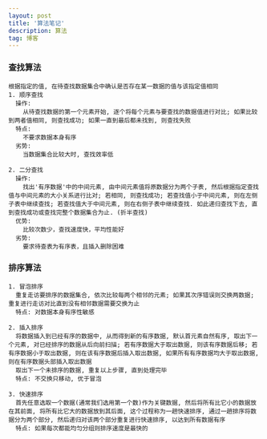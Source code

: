 ```yaml
---
layout: post
title: '算法笔记'
description: 算法
tag: 博客
---  
```

### 查找算法
    根据指定的值, 在待查找数据集合中确认是否存在某一数据的值与该指定值相同
    1. 顺序查找
      操作:
        从待查找数据的第一个元素开始, 逐个将每个元素与要查找的数据值进行对比; 如果比较到两者值相同, 则查找成功; 如果一直到最后都未找到, 则查找失败
      特点:
        不要求数据本身有序
      劣势:
        当数据集合比较大时, 查找效率低

    2. 二分查找
      操作:
        找出'有序数据'中的中间元素, 由中间元素值将原数据分为两个子表, 然后根据指定查找值与中间元素的大小关系进行比对; 若相同, 则查找成功; 若查找值小于中间元素, 则在左侧子表中继续查找; 若查找值大于中间元素, 则在右侧子表中继续查找. 如此递归查找下去, 直到查找成功或查找完整个数据集合为止. (折半查找)
      优势:
        比较次数少，查找速度快，平均性能好
      劣势:
        要求待查表为有序表，且插入删除困难

### 排序算法
    1. 冒泡排序
      重复走访要排序的数据集合, 依次比较每两个相邻的元素; 如果其次序错误则交换两数据; 重复进行走访对比直到没有相邻数据需要交换为止
      特点: 对数据本身有序性敏感

    2. 插入排序
      将数据插入到已经有序的数据中, 从而得到新的有序数据, 默认首元素自然有序, 取出下一个元素, 对已经排序的数据从后向前扫描; 若有序数据大于取出数据, 则该有序数据后移; 若有序数据小于取出数据, 则在该有序数据后插入取出数据, 如果所有有序数据均大于取出数据, 则在有序数据头部插入取出数据
      取出下一个未排序的数据, 重复以上步骤, 直到处理完毕
      特点: 不交换只移动, 优于冒泡

    3. 快速排序
      首先任意选取一个数据(通常我们选用第一个数)作为关键数据, 然后将所有比它小的数据放在其前面, 将所有比它大的数据放到其后面, 这个过程称为一趟快速排序, 通过一趟排序将数据分为两个部分, 然后递归对该两个部分重复进行快速排序, 以达到所有数据有序
      特点: 如果每次都能均匀分组则排序速度是最快的
